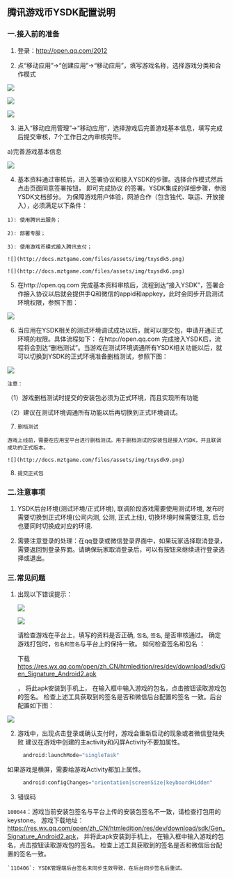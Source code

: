 ## 腾讯游戏币YSDK配置说明

###  一.接入前的准备

  1. 登录：<http://open.qq.com/2012>

  2. 点“移动应用”→“创建应用”→“移动应用”，填写游戏名称，选择游戏分类和合作模式

  ![](http://docs.mztgame.com/files/assets/img/txysdk1.png)

  ![](http://docs.mztgame.com/files/assets/img/txysdk2.png)

  ![](http://docs.mztgame.com/files/assets/img/txysdk3.png)

  3. 进入“移动应用管理”→“移动应用”，选择游戏后完善游戏基本信息，填写完成后提交审核，7个工作日之内审核完毕。

   a)完善游戏基本信息

  ![](http://docs.mztgame.com/files/assets/img/txysdk4.png)

  4. 基本资料通过审核后，进入签署协议和接入YSDK的步骤。选择合作模式然后点击页面同意签署按钮，
      即可完成协议  的签署。YSDK集成的详细步骤，参阅YSDK文档部分。
       为保障游戏用户体验，网游合作（包含独代、联运、开放接入），必须满足以下条件：

    1): 使用腾讯云服务；

    2): 部署专服；

    3): 使用游戏币模式接入腾讯支付；

    ![](http://docs.mztgame.com/files/assets/img/txysdk5.png)

    ![](http://docs.mztgame.com/files/assets/img/txysdk6.png)

  5. 在http://open.qq.com 完成基本资料审核后，流程到达“接入YSDK”，签署合作接入协议以后就会提供手Q和微信的appid和appkey，此时会同步开启测试环境权限，参照下图：

  ![](http://docs.mztgame.com/files/assets/img/txysdk7.png)

  6. 当应用在YSDK相关的测试环境调试成功以后，就可以提交包，申请开通正式环境的权限。具体流程如下： 在http://open.qq.com 完成接入YSDK后，流程将会到达“删档测试”。当游戏在测试环境调通所有YSDK相关功能以后，就可以切换到YSDK的正式环境准备删档测试，参照下图：

  ![](http://docs.mztgame.com/files/assets/img/txysdk8.png)

  `注意：`

  （1）游戏删档测试时提交的安装包必须为正式环境，而且实现所有功能

  （2）建议在测试环境调通所有功能以后再切换到正式环境调试。

  7. `删档测试`

    游戏上线前，需要在应用宝平台进行删档测试。用于删档测试的安装包是接入YSDK，并且联调成功的正式版本。

    ![](http://docs.mztgame.com/files/assets/img/txysdk9.png)

  8. `提交正式包 `

### 二.注意事项

  1.  YSDK后台环境(测试环境/正式环境), 联调阶段游戏需要使用测试环境, 发布时需要切换到正式环境(公司内测, 公测, 正式上线), 切换环境时候需要注意, 后台也要同时切换成对应的环境.

  2.  需要注意登录的处理：在qq登录或微信登录界面中，如果玩家选择取消登录，需要返回到登录界面。请确保玩家取消登录后，可以有按钮来继续进行登录选择或退出。


### 三.常见问题

 1. 出现以下错误提示：

       ![](http://docs.mztgame.com/files/assets/img/tengxunerror04.png)

       ![](http://docs.mztgame.com/files/assets/img/tengxunerror06.png)

       请检查游戏在平台上，填写的资料是否正确, `包名`, `签名`, 是否审核通过。
       确定游戏打包时，`包名和签名`与平台上的保持一致。
       如何检查签名和包名 ：

       下载
        <https://res.wx.qq.com/open/zh_CN/htmledition/res/dev/download/sdk/Gen_Signature_Android2.apk>

     ， 将此apk安装到手机上， 在输入框中输入游戏的包名，点击按钮读取游戏包的签名。 检查上述工具获取到的签名是否和微信后台配置的签名  一致。后台配置如下图：

  ![](http://docs.mztgame.com/files/assets/img/tengxunweixin07.png)

 2. 游戏中，出现点击登录或确认支付时，游戏会重新启动的现象或者微信登陆失败
     建议在游戏中创建的主activity和闪屏Activity不要加属性。

   ```java
        android:launchMode="singleTask"
   ```
   如果游戏是横屏，需要给游戏Activity都加上属性。

   ```java
        android:configChanges="orientation|screenSize|keyboardHidden"
   ```
 3. 错误码

 `100044`：游戏当前安装包签名与平台上传的安装包签名不一致，请检查打包用的keystone。
   游戏下载地址：
    <https://res.wx.qq.com/open/zh_CN/htmledition/res/dev/download/sdk/Gen_Signature_Android2.apk>，
    并将此apk安装到手机上， 在输入框中输入游戏的包名，点击按钮读取游戏包的签名。
    检查上述工具获取到的签名是否和微信后台配置的签名一致。

    `110406`: YSDK管理端后台签名未同步生效导致，在后台同步签名后重试。
